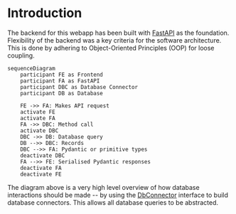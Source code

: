 # Introduction

The backend for this webapp has been built with [FastAPI](https://fastapi.tiangolo.com/) as the foundation.
Flexibility of the backend was a key criteria for the software architecture. This is done by adhering to Object-Oriented Principles (OOP) for loose coupling.

```mermaid
sequenceDiagram
    participant FE as Frontend
    participant FA as FastAPI
    participant DBC as Database Connector
    participant DB as Database

    FE ->> FA: Makes API request
    activate FE
    activate FA
    FA ->> DBC: Method call
    activate DBC
    DBC ->> DB: Database query
    DB -->> DBC: Records
    DBC -->> FA: Pydantic or primitive types
    deactivate DBC
    FA -->> FE: Serialised Pydantic responses
    deactivate FA
    deactivate FE

```

The diagram above is a very high level overview of how database interactions should be made -- by using the [DbConnector](db/db_connector.md) interface to build database connectors. This allows all database queries to be abstracted.
